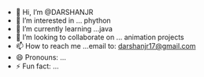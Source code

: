 - 👋 Hi, I’m @DARSHANJR
- 👀 I’m interested in ... phython
- 🌱 I’m currently learning ...java 
- 💞️ I’m looking to collaborate on ... animation projects
- 📫 How to reach me ...email to: darshanjr17@gmail.com
- 😄 Pronouns: ...
- ⚡ Fun fact: ...

<!---
DARSHANJR/DARSHANJR is a ✨ special ✨ repository because its `README.md` (this file) appears on your GitHub profile.
You can click the Preview link to take a look at your changes.
--->
